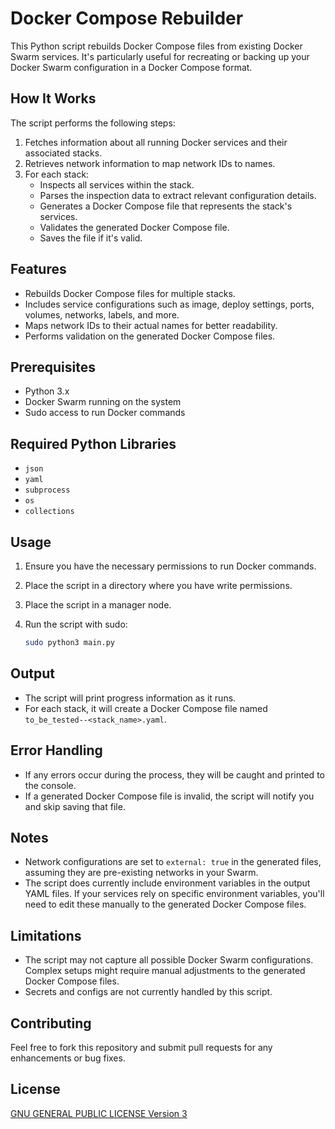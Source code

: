 # Docker Compose Rebuilder

This Python script rebuilds Docker Compose files from existing Docker Swarm services. It's particularly useful for recreating or backing up your Docker Swarm configuration in a Docker Compose format.

## How It Works

The script performs the following steps:

1. Fetches information about all running Docker services and their associated stacks.
2. Retrieves network information to map network IDs to names.
3. For each stack:
   - Inspects all services within the stack.
   - Parses the inspection data to extract relevant configuration details.
   - Generates a Docker Compose file that represents the stack's services.
   - Validates the generated Docker Compose file.
   - Saves the file if it's valid.

## Features

- Rebuilds Docker Compose files for multiple stacks.
- Includes service configurations such as image, deploy settings, ports, volumes, networks, labels, and more.
- Maps network IDs to their actual names for better readability.
- Performs validation on the generated Docker Compose files.

## Prerequisites

- Python 3.x
- Docker Swarm running on the system
- Sudo access to run Docker commands

## Required Python Libraries

- `json`
- `yaml`
- `subprocess`
- `os`
- `collections`

## Usage

1. Ensure you have the necessary permissions to run Docker commands.
2. Place the script in a directory where you have write permissions.
3. Place the script in a manager node.
4. Run the script with sudo:

   ```bash
   sudo python3 main.py
   ```

## Output

- The script will print progress information as it runs.
- For each stack, it will create a Docker Compose file named `to_be_tested--<stack_name>.yaml`.

## Error Handling

- If any errors occur during the process, they will be caught and printed to the console.
- If a generated Docker Compose file is invalid, the script will notify you and skip saving that file.

## Notes

- Network configurations are set to `external: true` in the generated files, assuming they are pre-existing networks in your Swarm.
- The script does currently include environment variables in the output YAML files. If your services rely on specific environment variables, you'll need to edit these manually to the generated Docker Compose files.

## Limitations

- The script may not capture all possible Docker Swarm configurations. Complex setups might require manual adjustments to the generated Docker Compose files.
- Secrets and configs are not currently handled by this script.

## Contributing

Feel free to fork this repository and submit pull requests for any enhancements or bug fixes.

## License

[GNU GENERAL PUBLIC LICENSE Version 3](https://github.com/sudo455/docker-compose-recreator-swarm-mode/blob/main/LICENSE)
